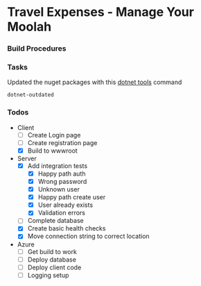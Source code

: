 # Travel Expenses - Manage Your Moolah
### Build Procedures
### Tasks
Updated the nuget packages with this [dotnet tools](https://github.com/natemcmaster/dotnet-tools) command
```
dotnet-outdated
```
### Todos
- Client
  - [ ] Create Login page
  - [ ] Create registration page
  - [x] Build to wwwroot
- Server
  - [x] Add integration tests
    - [x] Happy path auth
    - [x] Wrong password
    - [x] Unknown user
    - [x] Happy path create user
    - [x] User already exists
    - [x] Validation errors
  - [ ] Complete database
  - [x] Create basic health checks
  - [x] Move connection string to correct location
- Azure
  - [ ] Get build to work
  - [ ] Deploy database
  - [ ] Deploy client code
  - [ ] Logging setup